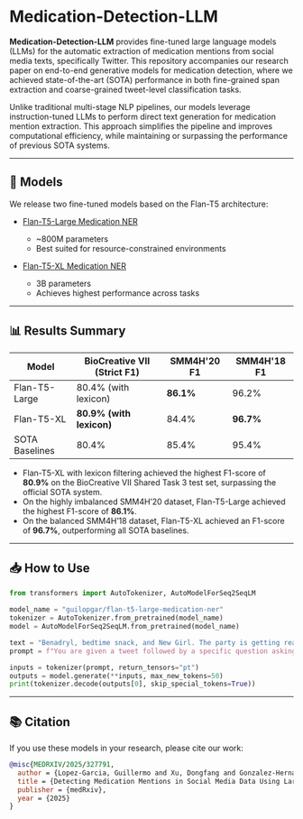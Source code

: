 # Medication-Detection-LLM

**Medication-Detection-LLM** provides fine-tuned large language models (LLMs) for the automatic extraction of medication mentions from social media texts, specifically Twitter. This repository accompanies our research paper on end-to-end generative models for medication detection, where we achieved state-of-the-art (SOTA) performance in both fine-grained span extraction and coarse-grained tweet-level classification tasks.

Unlike traditional multi-stage NLP pipelines, our models leverage instruction-tuned LLMs to perform direct text generation for medication mention extraction. This approach simplifies the pipeline and improves computational efficiency, while maintaining or surpassing the performance of previous SOTA systems.

---

## 🚀 Models

We release two fine-tuned models based on the Flan-T5 architecture:

* [Flan-T5-Large Medication NER](https://huggingface.co/guilopgar/flan-t5-large-medication-ner)

  * \~800M parameters
  * Best suited for resource-constrained environments
* [Flan-T5-XL Medication NER](https://huggingface.co/guilopgar/flan-t5-xl-medication-ner)

  * 3B parameters
  * Achieves highest performance across tasks

---

## 📊 Results Summary

| Model          | BioCreative VII (Strict F1) | SMM4H'20 F1 | SMM4H'18 F1 |
| -------------- | --------------------------- | ----------- | ----------- |
| Flan-T5-Large  | 80.4% (with lexicon)        | **86.1%**   | 96.2%       |
| Flan-T5-XL     | **80.9% (with lexicon)**    | 84.4%       | **96.7%**   |
| SOTA Baselines | 80.4%                       | 85.4%       | 95.4%       |

* Flan-T5-XL with lexicon filtering achieved the highest F1-score of **80.9%** on the BioCreative VII Shared Task 3 test set, surpassing the official SOTA system.
* On the highly imbalanced SMM4H’20 dataset, Flan-T5-Large achieved the highest F1-score of **86.1%**.
* On the balanced SMM4H’18 dataset, Flan-T5-XL achieved an F1-score of **96.7%**, outperforming all SOTA baselines.

---

## 📥 How to Use

```python
from transformers import AutoTokenizer, AutoModelForSeq2SeqLM

model_name = "guilopgar/flan-t5-large-medication-ner"
tokenizer = AutoTokenizer.from_pretrained(model_name)
model = AutoModelForSeq2SeqLM.from_pretrained(model_name)

text = "Benadryl, bedtime snack, and New Girl. The party is getting real."
prompt = f"You are given a tweet followed by a specific question asking about the content of the tweet. Your objective is to identify and list any drug names, medications, or dietary supplements mentioned in the tweet. If one or more are mentioned, list each distinctly, separated by a comma. If none are mentioned, return an empty list [].\nInput: Tweet: {text}\nQuestion: What are the drugs, medications or dietary supplements mentioned in the tweet?\nOutput:"

inputs = tokenizer(prompt, return_tensors="pt")
outputs = model.generate(**inputs, max_new_tokens=50)
print(tokenizer.decode(outputs[0], skip_special_tokens=True))
```

---

## 📚 Citation

If you use these models in your research, please cite our work:

```bibtex
@misc{MEDRXIV/2025/327791,
  author = {Lopez-Garcia, Guillermo and Xu, Dongfang and Gonzalez-Hernandez, Graciela},
  title = {Detecting Medication Mentions in Social Media Data Using Large Language Models},
  publisher = {medRxiv},
  year = {2025}
}
```
